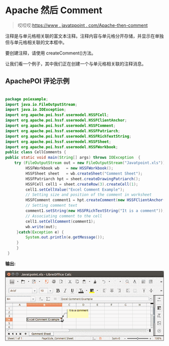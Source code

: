 # Apache 然后 Comment

> 哎哎哎:[https://www . javatppoint . com/Apache-then-comment](https://www.javatpoint.com/apache-poi-comment)

注释是与单元格相关联的富文本注释。注释内容与单元格分开存储，并显示在单独但与单元格相关联的文本框中。

要创建注释，请使用 createComment()方法。

让我们看一个例子，其中我们正在创建一个与单元格相关联的注释消息。

## ApachePOI 评论示例

```java

package poiexample;
import java.io.FileOutputStream;
import java.io.IOException;
import org.apache.poi.hssf.usermodel.HSSFCell;
import org.apache.poi.hssf.usermodel.HSSFClientAnchor;
import org.apache.poi.hssf.usermodel.HSSFComment;
import org.apache.poi.hssf.usermodel.HSSFPatriarch;
import org.apache.poi.hssf.usermodel.HSSFRichTextString;
import org.apache.poi.hssf.usermodel.HSSFSheet;
import org.apache.poi.hssf.usermodel.HSSFWorkbook;
public class CellComments {
public static void main(String[] args) throws IOException  {
	try (FileOutputStream out = new FileOutputStream("Javatpoint.xls")) {
		 HSSFWorkbook wb   = new HSSFWorkbook();
		 HSSFSheet sheet   = wb.createSheet("Comment Sheet");
         HSSFPatriarch hpt = sheet.createDrawingPatriarch();
         HSSFCell cell1 = sheet.createRow(3).createCell(1);
         cell1.setCellValue("Excel Comment Example");
         // Setting size and position of the comment in worksheet
         HSSFComment comment1 = hpt.createComment(new HSSFClientAnchor(0, 0, 0, 0, (short) 4, 2, (short) 6, 5));
         // Setting comment text
         comment1.setString(new HSSFRichTextString("It is a comment"));
         // Associating comment to the cell
         cell1.setCellComment(comment1);
         wb.write(out);
     }catch(Exception e) {
    	 System.out.println(e.getMessage());
     }
     }
 }

```

**输出:**

![Apache POI Comment](img/477a3c9b5bc070b9017660a6bb6844f1.png)